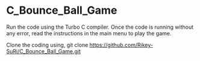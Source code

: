 # C_Bounce_Ball_Game

Run the code using the Turbo C compiler.
Once the code is running without any error, read the instructions in the main menu to play the game.

Clone the coding using,
      git clone https://github.com/Rikey-SuRi/C_Bounce_Ball_Game.git
